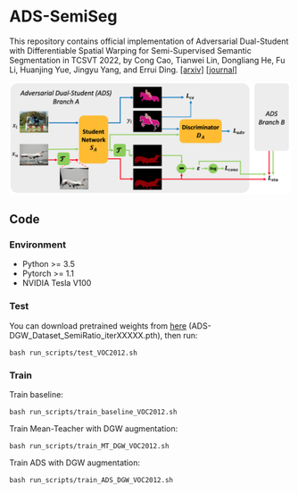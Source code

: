# ADS-SemiSeg
This repository contains official implementation of Adversarial Dual-Student with Differentiable Spatial Warping for Semi-Supervised Semantic Segmentation in TCSVT 2022, by Cong Cao, Tianwei Lin, Dongliang He, Fu Li, Huanjing Yue, Jingyu Yang, and Errui Ding. [[arxiv]](https://arxiv.org/abs/2203.02792) [[journal]]([https://arxiv.org/abs/2203.02792](https://ieeexplore.ieee.org/abstract/document/9889741))

<p align="center">
  <img width="800" src="https://github.com/cao-cong/ADS-SemiSeg/blob/main/images/framework.png">
</p>


## Code

### Environment

- Python >= 3.5
- Pytorch >= 1.1
- NVIDIA Tesla V100

### Test

You can download pretrained weights from [here](https://drive.google.com/drive/folders/1Ch9bUbqToN2hisl3afnCW32qhP12p9SB?usp=sharing) (ADS-DGW_Dataset_SemiRatio_iterXXXXX.pth), then run:
```
bash run_scripts/test_VOC2012.sh
```
### Train

Train baseline:
```
bash run_scripts/train_baseline_VOC2012.sh
```
Train Mean-Teacher with DGW augmentation:
```
bash run_scripts/train_MT_DGW_VOC2012.sh
```
Train ADS with DGW augmentation:
```
bash run_scripts/train_ADS_DGW_VOC2012.sh
```


